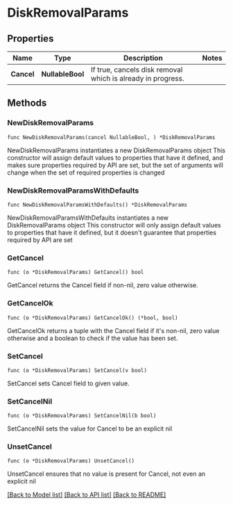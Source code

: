 # DiskRemovalParams

## Properties

Name | Type | Description | Notes
------------ | ------------- | ------------- | -------------
**Cancel** | **NullableBool** | If true, cancels disk removal which is already in progress. | 

## Methods

### NewDiskRemovalParams

`func NewDiskRemovalParams(cancel NullableBool, ) *DiskRemovalParams`

NewDiskRemovalParams instantiates a new DiskRemovalParams object
This constructor will assign default values to properties that have it defined,
and makes sure properties required by API are set, but the set of arguments
will change when the set of required properties is changed

### NewDiskRemovalParamsWithDefaults

`func NewDiskRemovalParamsWithDefaults() *DiskRemovalParams`

NewDiskRemovalParamsWithDefaults instantiates a new DiskRemovalParams object
This constructor will only assign default values to properties that have it defined,
but it doesn't guarantee that properties required by API are set

### GetCancel

`func (o *DiskRemovalParams) GetCancel() bool`

GetCancel returns the Cancel field if non-nil, zero value otherwise.

### GetCancelOk

`func (o *DiskRemovalParams) GetCancelOk() (*bool, bool)`

GetCancelOk returns a tuple with the Cancel field if it's non-nil, zero value otherwise
and a boolean to check if the value has been set.

### SetCancel

`func (o *DiskRemovalParams) SetCancel(v bool)`

SetCancel sets Cancel field to given value.


### SetCancelNil

`func (o *DiskRemovalParams) SetCancelNil(b bool)`

 SetCancelNil sets the value for Cancel to be an explicit nil

### UnsetCancel
`func (o *DiskRemovalParams) UnsetCancel()`

UnsetCancel ensures that no value is present for Cancel, not even an explicit nil

[[Back to Model list]](../README.md#documentation-for-models) [[Back to API list]](../README.md#documentation-for-api-endpoints) [[Back to README]](../README.md)


